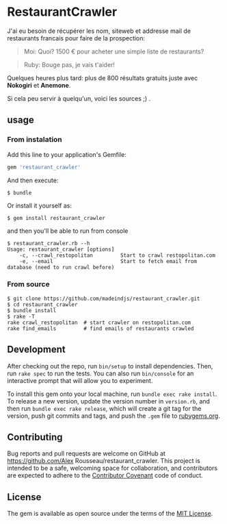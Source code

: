 # RestaurantCrawler

J'ai eu besoin de récupérer les nom, siteweb et addresse mail de restaurants francais pour faire de la prospection:

> Moi: Quoi? 1500 € pour acheter une simple liste de restaurants? 

> Ruby: Bouge pas, je vais t'aider!

Quelques heures plus tard: plus de 800 résultats gratuits juste avec **Nokogiri** et **Anemone**.

Si cela peu servir à quelqu'un, voici les sources ;) .

## usage

### From instalation

Add this line to your application's Gemfile:

```ruby
gem 'restaurant_crawler'
```

And then execute:

    $ bundle

Or install it yourself as:

    $ gem install restaurant_crawler

and then you'll be able to run from console

    $ restaurant_crawler.rb --h
    Usage: restaurant_crawler [options]
        -c, --crawl_restopolitan         Start to crawl restopolitan.com
        -e, --email                      Start to fetch email from database (need to run crawl before)


### From source 

    $ git clone https://github.com/madeindjs/restaurant_crawler.git
    $ cd restaurant_crawler
    $ bundle install
    $ rake -T 
    rake crawl_restopolitan  # start crawler on restopolitan.com
    rake find_emails         # find emails of restaurants crawled

## Development

After checking out the repo, run `bin/setup` to install dependencies. Then, run `rake spec` to run the tests. You can also run `bin/console` for an interactive prompt that will allow you to experiment.

To install this gem onto your local machine, run `bundle exec rake install`. To release a new version, update the version number in `version.rb`, and then run `bundle exec rake release`, which will create a git tag for the version, push git commits and tags, and push the `.gem` file to [rubygems.org](https://rubygems.org).

## Contributing

Bug reports and pull requests are welcome on GitHub at https://github.com/Alex Rousseau/restaurant_crawler. This project is intended to be a safe, welcoming space for collaboration, and contributors are expected to adhere to the [Contributor Covenant](http://contributor-covenant.org) code of conduct.


## License

The gem is available as open source under the terms of the [MIT License](http://opensource.org/licenses/MIT).

